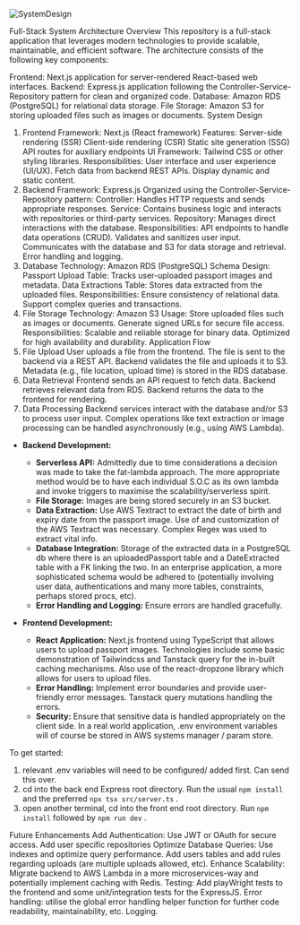 ![SystemDesign](https://github.com/user-attachments/assets/8c305f31-8d67-4ae8-b4c8-1e5f3b65b6a8)

Full-Stack System Architecture
Overview
This repository is a full-stack application that leverages modern technologies to provide scalable, maintainable, and efficient software. The architecture consists of the following key components:

Frontend: Next.js application for server-rendered React-based web interfaces.
Backend: Express.js application following the Controller-Service-Repository pattern for clean and organized code.
Database: Amazon RDS (PostgreSQL) for relational data storage.
File Storage: Amazon S3 for storing uploaded files such as images or documents.
System Design
1. Frontend
Framework: Next.js (React framework)
Features:
Server-side rendering (SSR)
Client-side rendering (CSR)
Static site generation (SSG)
API routes for auxiliary endpoints
UI Framework: Tailwind CSS or other styling libraries.
Responsibilities:
User interface and user experience (UI/UX).
Fetch data from backend REST APIs.
Display dynamic and static content.
2. Backend
Framework: Express.js
Organized using the Controller-Service-Repository pattern:
Controller: Handles HTTP requests and sends appropriate responses.
Service: Contains business logic and interacts with repositories or third-party services.
Repository: Manages direct interactions with the database.
Responsibilities:
API endpoints to handle data operations (CRUD).
Validates and sanitizes user input.
Communicates with the database and S3 for data storage and retrieval.
Error handling and logging.
3. Database
Technology: Amazon RDS (PostgreSQL)
Schema Design:
Passport Upload Table: Tracks user-uploaded passport images and metadata.
Data Extractions Table: Stores data extracted from the uploaded files.
Responsibilities:
Ensure consistency of relational data.
Support complex queries and transactions.
4. File Storage
Technology: Amazon S3
Usage:
Store uploaded files such as images or documents.
Generate signed URLs for secure file access.
Responsibilities:
Scalable and reliable storage for binary data.
Optimized for high availability and durability.
Application Flow
1. File Upload
User uploads a file from the frontend.
The file is sent to the backend via a REST API.
Backend validates the file and uploads it to S3.
Metadata (e.g., file location, upload time) is stored in the RDS database.
2. Data Retrieval
Frontend sends an API request to fetch data.
Backend retrieves relevant data from RDS.
Backend returns the data to the frontend for rendering.
3. Data Processing
Backend services interact with the database and/or S3 to process user input.
Complex operations like text extraction or image processing can be handled asynchronously (e.g., using AWS Lambda).

- **Backend Development:**
    - **Serverless API:** Admittedly due to time considerations a decision was made to take the fat-lambda approach. The more appropriate method would be to have each individual S.O.C as its own lambda 
                          and invoke triggers to maximise the scalability/serverless spirit.
    - **File Storage:** Images are being stored securely in an S3 bucket.
    - **Data Extraction:** Use AWS Textract to extract the date of birth and expiry date from the passport image. Use of and customization of the AWS Textract was necessary. Complex Regex was used to extract vital
                          info.
    - **Database Integration:** Storage of the extracted data in a PostgreSQL db where there is an uploadedPassport table and a DateExtracted table with a FK linking the two. In an enterprise application, a 
                                more sophisticated schema would be adhered to (potentially involving user data, authentications and many more tables, constraints, perhaps stored procs, etc).
    - **Error Handling and Logging:** Ensure errors are handled gracefully.
    
- **Frontend Development:**
    - **React Application:** Next.js frontend using TypeScript that allows users to upload passport images. Technologies include some basic demonstration of Tailwindcss and Tanstack query for the in-built caching 
                          mechanisms. Also use of the react-dropzone library which allows for users to upload files.
    - **Error Handling:** Implement error boundaries and provide user-friendly error messages. Tanstack query mutations handling the errors.
    - **Security:** Ensure that sensitive data is handled appropriately on the client side. In a real world application, .env environment variables will of course be stored in AWS systems manager / param store.

To get started:
1) relevant .env variables will need to be configured/ added first. Can send this over.
2) cd into the back end Express root directory. Run the usual ``npm install`` and the preferred ``npx tsx src/server.ts`` .
3) open another terminal, cd into the front end root directory. Run ``npm install`` followed by ``npm run dev`` .

   


  Future Enhancements
Add Authentication: Use JWT or OAuth for secure access. Add user specific repositories
Optimize Database Queries: Use indexes and optimize query performance. Add users tables and add rules regarding uploads (are multiple uploads allowed, etc).
Enhance Scalability: Migrate backend to AWS Lambda in a more microservices-way and potentially implement caching with Redis.
Testing: Add playWright tests to the frontend and some unit/integration tests for the ExpressJS.
Error handling: utilise the global error handling helper function for further code readability, maintainability, etc.
Logging.

